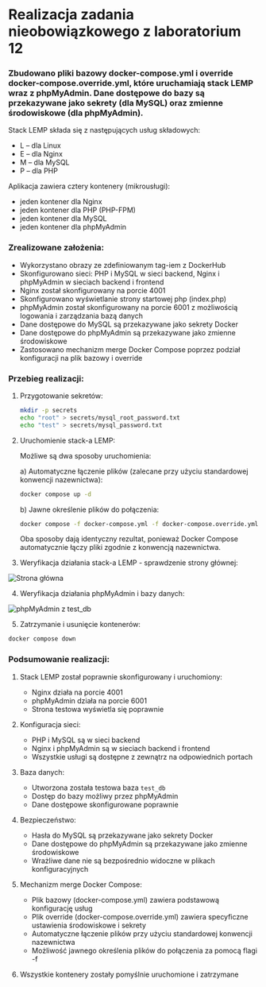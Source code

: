 # Realizacja zadania nieobowiązkowego z laboratorium 12

### Zbudowano pliki bazowy docker-compose.yml i override docker-compose.override.yml, które uruchamiają stack LEMP wraz z phpMyAdmin. Dane dostępowe do bazy są przekazywane jako sekrety (dla MySQL) oraz zmienne środowiskowe (dla phpMyAdmin).

Stack LEMP składa się z następujących usług składowych:
- L – dla Linux
- E – dla Nginx
- M – dla MySQL
- P – dla PHP

Aplikacja zawiera cztery kontenery (mikrousługi):
- jeden kontener dla Nginx
- jeden kontener dla PHP (PHP-FPM)
- jeden kontener dla MySQL
- jeden kontener dla phpMyAdmin

### Zrealizowane założenia:
- Wykorzystano obrazy ze zdefiniowanym tag-iem z DockerHub
- Skonfigurowano sieci: PHP i MySQL w sieci backend, Nginx i phpMyAdmin w sieciach backend i frontend
- Nginx został skonfigurowany na porcie 4001
- Skonfigurowano wyświetlanie strony startowej php (index.php)
- phpMyAdmin został skonfigurowany na porcie 6001 z możliwością logowania i zarządzania bazą danych
- Dane dostępowe do MySQL są przekazywane jako sekrety Docker
- Dane dostępowe do phpMyAdmin są przekazywane jako zmienne środowiskowe
- Zastosowano mechanizm merge Docker Compose poprzez podział konfiguracji na plik bazowy i override

### Przebieg realizacji:

1. Przygotowanie sekretów:
   ```bash
   mkdir -p secrets
   echo "root" > secrets/mysql_root_password.txt
   echo "test" > secrets/mysql_password.txt
   ```

2. Uruchomienie stack-a LEMP:
   
   Możliwe są dwa sposoby uruchomienia:

   a) Automatyczne łączenie plików (zalecane przy użyciu standardowej konwencji nazewnictwa):
   ```bash
   docker compose up -d
   ```

   b) Jawne określenie plików do połączenia:
   ```bash
   docker compose -f docker-compose.yml -f docker-compose.override.yml up -d
   ```

   Oba sposoby dają identyczny rezultat, ponieważ Docker Compose automatycznie łączy pliki zgodnie z konwencją nazewnictwa.

3. Weryfikacja działania stack-a LEMP - sprawdzenie strony głównej:

![Strona główna](1.png)

4. Weryfikacja działania phpMyAdmin i bazy danych:

![phpMyAdmin z test_db](2.png)

5. Zatrzymanie i usunięcie kontenerów:
```bash
docker compose down
```

### Podsumowanie realizacji:

1. Stack LEMP został poprawnie skonfigurowany i uruchomiony:
   - Nginx działa na porcie 4001
   - phpMyAdmin działa na porcie 6001
   - Strona testowa wyświetla się poprawnie

2. Konfiguracja sieci:
   - PHP i MySQL są w sieci backend
   - Nginx i phpMyAdmin są w sieciach backend i frontend
   - Wszystkie usługi są dostępne z zewnątrz na odpowiednich portach

3. Baza danych:
   - Utworzona została testowa baza `test_db`
   - Dostęp do bazy możliwy przez phpMyAdmin
   - Dane dostępowe skonfigurowane poprawnie

4. Bezpieczeństwo:
   - Hasła do MySQL są przekazywane jako sekrety Docker
   - Dane dostępowe do phpMyAdmin są przekazywane jako zmienne środowiskowe
   - Wrażliwe dane nie są bezpośrednio widoczne w plikach konfiguracyjnych

5. Mechanizm merge Docker Compose:
   - Plik bazowy (docker-compose.yml) zawiera podstawową konfigurację usług
   - Plik override (docker-compose.override.yml) zawiera specyficzne ustawienia środowiskowe i sekrety
   - Automatyczne łączenie plików przy użyciu standardowej konwencji nazewnictwa
   - Możliwość jawnego określenia plików do połączenia za pomocą flagi -f

6. Wszystkie kontenery zostały pomyślnie uruchomione i zatrzymane